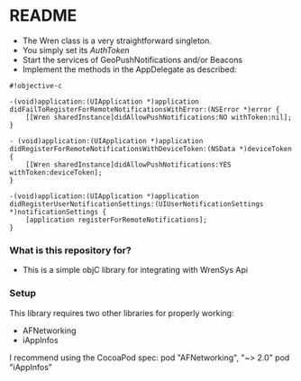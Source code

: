 # README #

* The Wren class is a very straightforward singleton.
* You simply set its *AuthToken*
* Start the services of GeoPushNotifications and/or Beacons
* Implement the methods in the AppDelegate as described:


```
#!objective-c

-(void)application:(UIApplication *)application didFailToRegisterForRemoteNotificationsWithError:(NSError *)error {
    [[Wren sharedInstance]didAllowPushNotifications:NO withToken:nil];
}

- (void)application:(UIApplication *)application didRegisterForRemoteNotificationsWithDeviceToken:(NSData *)deviceToken {
    [[Wren sharedInstance]didAllowPushNotifications:YES withToken:deviceToken];
}

-(void)application:(UIApplication *)application didRegisterUserNotificationSettings:(UIUserNotificationSettings *)notificationSettings {
    [application registerForRemoteNotifications];
}
```


### What is this repository for? ###

* This is a simple objC library for integrating with WrenSys Api

### Setup ###

This library requires two other libraries for properly working:
* AFNetworking
* iAppInfos

I recommend using the CocoaPod spec:
pod "AFNetworking", "~> 2.0"
pod "iAppInfos"